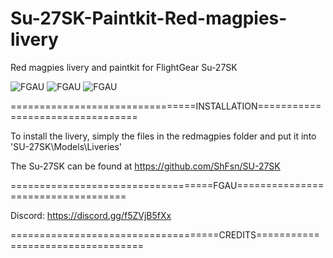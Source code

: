 # Su-27SK-Paintkit-Red-magpies-livery
Red magpies livery and paintkit for FlightGear Su-27SK

![FGAU](https://imgur.com/FspEIKJ.png)
![FGAU](https://imgur.com/kEYTtmu.png)
![FGAU](https://imgur.com/bhhz9aU.png)

================================INSTALLATION=================================

To install the livery, simply the files in the redmagpies folder and put it into 'SU-27SK\Models\Liveries'

The Su-27SK can be found at https://github.com/ShFsn/SU-27SK

===================================FGAU===================================

Discord: https://discord.gg/f5ZVjB5fXx


====================================CREDITS==================================
